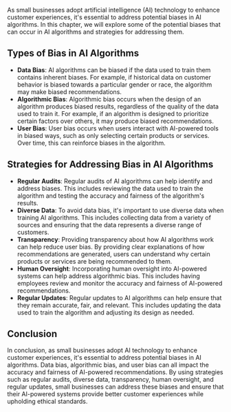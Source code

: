 

As small businesses adopt artificial intelligence (AI) technology to enhance customer experiences, it's essential to address potential biases in AI algorithms. In this chapter, we will explore some of the potential biases that can occur in AI algorithms and strategies for addressing them.

Types of Bias in AI Algorithms
------------------------------

* **Data Bias**: AI algorithms can be biased if the data used to train them contains inherent biases. For example, if historical data on customer behavior is biased towards a particular gender or race, the algorithm may make biased recommendations.
* **Algorithmic Bias**: Algorithmic bias occurs when the design of an algorithm produces biased results, regardless of the quality of the data used to train it. For example, if an algorithm is designed to prioritize certain factors over others, it may produce biased recommendations.
* **User Bias**: User bias occurs when users interact with AI-powered tools in biased ways, such as only selecting certain products or services. Over time, this can reinforce biases in the algorithm.

Strategies for Addressing Bias in AI Algorithms
-----------------------------------------------

* **Regular Audits**: Regular audits of AI algorithms can help identify and address biases. This includes reviewing the data used to train the algorithm and testing the accuracy and fairness of the algorithm's results.
* **Diverse Data**: To avoid data bias, it's important to use diverse data when training AI algorithms. This includes collecting data from a variety of sources and ensuring that the data represents a diverse range of customers.
* **Transparency**: Providing transparency about how AI algorithms work can help reduce user bias. By providing clear explanations of how recommendations are generated, users can understand why certain products or services are being recommended to them.
* **Human Oversight**: Incorporating human oversight into AI-powered systems can help address algorithmic bias. This includes having employees review and monitor the accuracy and fairness of AI-powered recommendations.
* **Regular Updates**: Regular updates to AI algorithms can help ensure that they remain accurate, fair, and relevant. This includes updating the data used to train the algorithm and adjusting its design as needed.

Conclusion
----------

In conclusion, as small businesses adopt AI technology to enhance customer experiences, it's essential to address potential biases in AI algorithms. Data bias, algorithmic bias, and user bias can all impact the accuracy and fairness of AI-powered recommendations. By using strategies such as regular audits, diverse data, transparency, human oversight, and regular updates, small businesses can address these biases and ensure that their AI-powered systems provide better customer experiences while upholding ethical standards.
